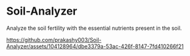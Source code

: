 # Soil-Analyzer
 Analyze the soil fertility with the essential nutrients present in the soil.
 

https://github.com/prakashy003/Soil-Analyzer/assets/104128964/dbe3379a-53ac-426f-8147-7fd410266f21


